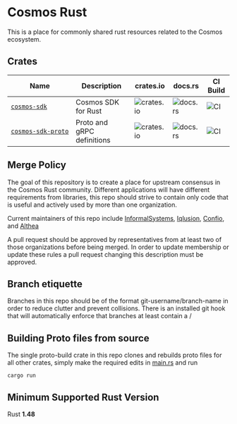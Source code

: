 # Cosmos Rust

This is a place for commonly shared rust resources related to the Cosmos ecosystem.

## Crates

| Name                 | Description                 | crates.io | docs.rs | CI Build |
|----------------------|-----------------------------|-----------|---------|----------|
| [`cosmos‑sdk`]       | Cosmos SDK for Rust         | ![crates.io](https://img.shields.io/crates/v/cosmos-sdk.svg?logo=rust) | ![docs.rs](https://docs.rs/cosmos-sdk-rs/badge.svg) | ![CI](https://github.com/cosmos/cosmos-rust/workflows/cosmos-sdk-rs/badge.svg) |
| [`cosmos‑sdk‑proto`] | Proto and gRPC definitions  | ![crates.io](https://img.shields.io/crates/v/cosmos-sdk-proto.svg?logo=rust) | ![docs.rs](https://docs.rs/cosmos-sdk-proto/badge.svg) | ![CI](https://github.com/cosmos/cosmos-rust/workflows/cosmos-sdk-proto/badge.svg) |

## Merge Policy

The goal of this repository is to create a place for upstream consensus in the Cosmos Rust community. Different applications will have different requirements from libraries, this repo should strive to contain only code that is useful and actively used by more than one organization.

Current maintainers of this repo include [InformalSystems](https://github.com/informalsystems), [Iqlusion](https://github.com/iqlusioninc), [Confio](https://github.com/confio), and [Althea](https://github.com/althea-net)

A pull request should be approved by representatives from at least two of those organizations
before being merged. In order to update membership or update these rules a pull request changing
this description must be approved.

## Branch etiquette

Branches in this repo should be of the format git-username/branch-name in order to reduce
clutter and prevent collisions. There is an installed git hook that will automatically enforce
that branches at least contain a /

## Building Proto files from source

The single proto-build crate in this repo clones and rebuilds proto files for
all other crates, simply make the required edits in [main.rs](proto-build/main.rs) and run

    cargo run

## Minimum Supported Rust Version

Rust **1.48**

[//]: # "crates"

[`cosmos‑sdk`]: https://github.com/cosmos/cosmos-rust/tree/main/cosmos-sdk-rs
[`cosmos‑sdk‑proto`]: https://github.com/cosmos/cosmos-rust/tree/main/cosmos-sdk-proto
